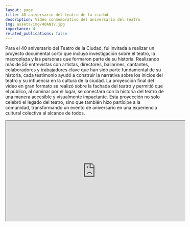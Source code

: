 ```yaml
---
layout: page
title: 40 aniversario del teatro de la ciudad
description: Video conmemorativo del aniversario del Teatro
img: assets/img/40ANIV.jpg
importance: 4
related_publications: false
---
```


Para el 40 aniversario del Teatro de la Ciudad, fui invitada a realizar un proyecto documental corto que incluyó investigación sobre el teatro, la macroplaza y las personas que formaron parte de su historia. Realizando más de 50 entrevistas con artistas, directores, bailarines, cantantes, colaboradores y trabajadores clave que han sido parte fundamental de su historia, cada testimonio ayudó a construir la narrativa sobre los inicios del teatro y su influencia en la cultura de la ciudad. La proyección final del video en gran formato se realizó sobre la fachada del teatro y permitió que el público, al caminar por el lugar, se conectara con la historia del teatro de una manera accesible y visualmente impactante. Esta proyección no solo celebró el legado del teatro, sino que también hizo partícipe a la comunidad, transformando un evento de aniversario en una experiencia cultural colectiva al alcance de todos.

<html>
<head>
</head>
<body>
<iframe width="560" height="315" src="https://drive.google.com/file/d/1twE9TbhLmcwnk_9iOpSrq0rIzWvXwZ44/preview"></iframe>
</body>
</html>